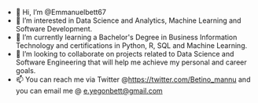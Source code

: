- 👋 Hi, I’m @Emmanuelbett67
- 👀 I’m interested in Data Science and Analytics, Machine Learning and Software Development.
- 🌱 I’m currently learning a Bachelor's Degree in Business Information Technology and certifications in Python, R, SQL and Machine Learning.
- 💞️ I’m looking to collaborate on projects related to Data Science and Software Engineering that will help me achieve my personal and career goals.
- 📫 You can reach me via Twitter @https://twitter.com/Betino_mannu and you can email me @ e.yegonbett@gmail.com

<!---
Emmanuelbett67/Emmanuelbett67 is a ✨ special ✨ repository because its `README.md` (this file) appears on your GitHub profile.
You can click the Preview link to take a look at your changes.
--->
